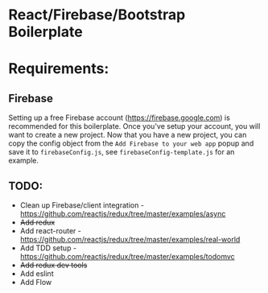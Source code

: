 React/Firebase/Bootstrap Boilerplate
====================================

Requirements:
=============

## Firebase
Setting up a free Firebase account (https://firebase.google.com) is recommended for this boilerplate. Once you've setup your account, you will want to create a new project. Now that you have a new project, you can copy the config object from the `Add Firebase to your web app` popup and save it to `firebaseConfig.js`, see `firebaseConfig-template.js` for an example.

## TODO:

* Clean up Firebase/client integration - https://github.com/reactjs/redux/tree/master/examples/async
* ~~Add redux~~
* Add react-router - https://github.com/reactjs/redux/tree/master/examples/real-world
* Add TDD setup - https://github.com/reactjs/redux/tree/master/examples/todomvc
* ~~Add redux dev tools~~
* Add eslint
* Add Flow
